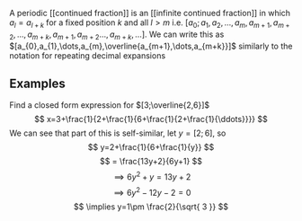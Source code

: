 A periodic [[continued fraction]] is an [[infinite continued fraction]] in which $a_{l}=a_{l+k}$ for a fixed position $k$ and all $l>m$ i.e. $[a_{0};a_{1},a_{2},\dots,a_{m},a_{m+1},a_{m+2},\dots, a_{m+k},a_{m+1},a_{m+2}\dots,a_{m+k},\dots]$. We can write this as $[a_{0},a_{1},\dots,a_{m},\overline{a_{m+1},\dots,a_{m+k}}]$ similarly to the notation for repeating decimal expansions
## Examples
Find a closed form expression for $[3;\overline{2,6}]$
$$
x=3+\frac{1}{2+\frac{1}{6+\frac{1}{2+\frac{1}{\ddots}}}}
$$
We can see that part of this is self-similar, let $y=[2;6]$, so
$$
y=2+\frac{1}{6+\frac{1}{y}}
$$
$$
= \frac{13y+2}{6y+1}
$$
$$
\implies 6y^{2}+y=13y+2
$$
$$
\implies 6y^{2}-12y-2=0
$$
$$
\implies y=1\pm \frac{2}{\sqrt{ 3 }}
$$